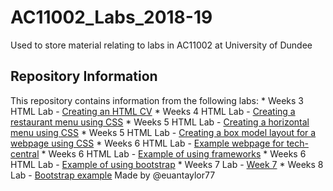 # AC11002_Labs_2018-19
Used to store material relating to labs in AC11002 at University of Dundee

<h2>Repository Information</h2>
This repository contains information from the following labs:
* Weeks 3 HTML Lab - <a href="week3/cv.html">Creating an HTML CV</a>
* Weeks 4 HTML Lab - <a href="week4/restaurantmenu.html">Creating a restaurant menu using CSS</a>
* Weeks 5 HTML Lab - <a href="week5/horizontalMenu.html">Creating a horizontal menu using CSS</a>
* Weeks 5 HTML Lab - <a href="week5/boxModel.html">Creating a box model layout for a webpage using CSS</a>
* Weeks 6 HTML Lab - <a href="week6/techCentral.html">Example webpage for tech-central</a>
* Weeks 6 HTML Lab - <a href="week6/frameworkExample.html">Example of using frameworks</a>
* Weeks 6 HTML Lab - <a href="week6/bootstrapDemo/index.html">Example of using bootstrap<a/>
* Weeks 7 Lab - <a href="week7">Week 7<a/>
* Weeks 8 Lab - <a href="week8/labActivity1.html">Bootstrap example<a/>
Made by @euantaylor77
